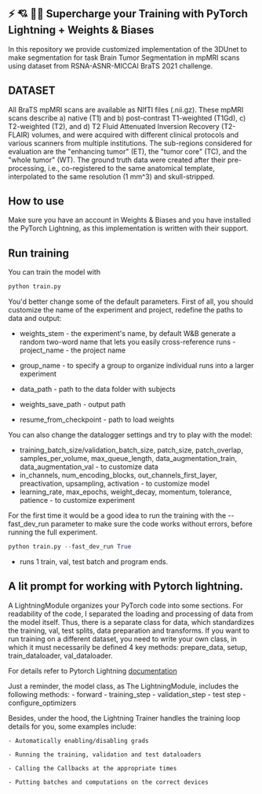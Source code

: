 ## ⚡ 💘 🏋️‍♀️ Supercharge your Training with PyTorch Lightning + Weights & Biases
In this repository we provide customized implementation of the 3DUnet to make segmentation for task Brain Tumor Segmentation in mpMRI scans using dataset from RSNA-ASNR-MICCAI BraTS 2021 challenge.

## DATASET
  All BraTS mpMRI scans are available as NIfTI files (.nii.gz). These mpMRI scans describe a) native (T1) and b) post-contrast T1-weighted (T1Gd), c) T2-weighted (T2), and d) T2 Fluid Attenuated Inversion Recovery (T2-FLAIR) volumes, and were acquired with different clinical protocols and various scanners from multiple institutions. The sub-regions considered for evaluation are the "enhancing tumor" (ET), the "tumor core" (TC), and the "whole tumor" (WT). The ground truth data were created after their pre-processing, i.e., co-registered to the same anatomical template, interpolated to the same resolution (1 mm^3) and skull-stripped.
 
## How to use
Make sure you have an account in Weights & Biases and you have installed the PyTorch Lightning, as this implementation is written with their support.

## Run training

You can train the model with
```python
python train.py 
```
You'd better change some of the default parameters. First of all, you should customize the name of the experiment and project, redefine the paths to data and output:

  - weights_stem - the experiment's name, by default W&B generate a random two-word name that lets you easily cross-reference runs   - project_name - the project name 
  - group_name -  to specify a group to organize individual runs into a larger experiment
  
  - data_path - path to the data folder with subjects
  - weights_save_path - output path
  - resume_from_checkpoint - path to load weights
  
You can also change the datalogger settings and try to play with the model:
  - training_batch_size/validation_batch_size, patch_size, patch_overlap, samples_per_volume, max_queue_length, data_augmentation_train, data_augmentation_val - to customize data
  - in_channels, num_encoding_blocks, out_channels_first_layer, preactivation, upsampling, activation - to customize model
  - learning_rate, max_epochs, weight_decay, momentum, tolerance, patience - to customize experiment
  
For the first time it would be a good idea to run the training with the --fast_dev_run parameter to make sure the code works without errors, before running the full experiment.

```python
python train.py --fast_dev_run True
```
- runs 1 train, val, test batch and program ends.
  

## A lit prompt for working with Pytorch lightning.

A LightningModule organizes your PyTorch code into some sections.
For readability of the code, I separated the loading and processing of data from the model itself.
Thus, there is a separate class for data, which standardizes the training, val, test splits, data preparation and transforms. If you want to run training on a different dataset, you need to write your own class, in which it must necessarily be defined 4 key methods: prepare_data, setup, train_dataloader, val_dataloader. 

For details refer to Pytorch Lightning [documentation](https://pytorch-lightning.readthedocs.io/en/stable/api/pytorch_lightning.core.datamodule.html#pytorch_lightning.core.datamodule.LightningDataModule)

  
Just a reminder, the model class, as The LightningModule, includes the following methods:
    - forward
    - training_step
    - validation_step
    - test step
    - configure_optimizers
    
Besides, under the hood, the Lightning Trainer handles the training loop details for you, some examples include:

    - Automatically enabling/disabling grads

    - Running the training, validation and test dataloaders

    - Calling the Callbacks at the appropriate times

    - Putting batches and computations on the correct devices

